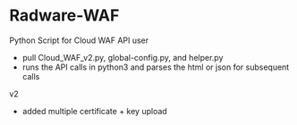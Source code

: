 # Radware-WAF

Python Script for Cloud WAF API user 
- pull Cloud_WAF_v2.py, global-config.py, and helper.py
- runs the API calls in python3 and parses the html or json for subsequent calls


v2 
- added multiple certificate + key upload
